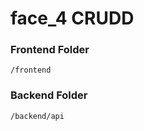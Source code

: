 # face_4 CRUDD

### Frontend Folder

```
/frontend

```
 
 ### Backend Folder

```
/backend/api

```